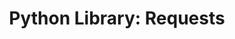 ---
layout: post
title:  "Python Library: Requests"
categories: python programming
tags: python requests http
---